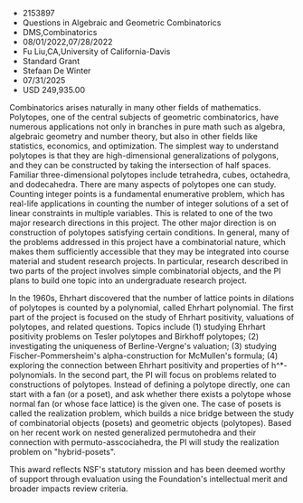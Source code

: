 
* 2153897
* Questions in Algebraic and Geometric Combinatorics
* DMS,Combinatorics
* 08/01/2022,07/28/2022
* Fu Liu,CA,University of California-Davis
* Standard Grant
* Stefaan De Winter
* 07/31/2025
* USD 249,935.00

Combinatorics arises naturally in many other fields of mathematics. Polytopes,
one of the central subjects of geometric combinatorics, have numerous
applications not only in branches in pure math such as algebra, algebraic
geometry and number theory, but also in other fields like statistics, economics,
and optimization. The simplest way to understand polytopes is that they are
high-dimensional generalizations of polygons, and they can be constructed by
taking the intersection of half spaces. Familiar three-dimensional polytopes
include tetrahedra, cubes, octahedra, and dodecahedra. There are many aspects of
polytopes one can study. Counting integer points is a fundamental enumerative
problem, which has real-life applications in counting the number of integer
solutions of a set of linear constraints in multiple variables. This is related
to one of the two major research directions in this project. The other major
direction is on construction of polytopes satisfying certain conditions. In
general, many of the problems addressed in this project have a combinatorial
nature, which makes them sufficiently accessible that they may be integrated
into course material and student research projects. In particular, research
described in two parts of the project involves simple combinatorial objects, and
the PI plans to build one topic into an undergraduate research project.

In the 1960s, Ehrhart discovered that the number of lattice points in dilations
of polytopes is counted by a polynomial, called Ehrhart polynomial. The first
part of the project is focused on the study of Ehrhart positivity, valuations of
polytopes, and related questions. Topics include (1) studying Ehrhart positivity
problems on Tesler polytopes and Birkhoff polytopes; (2) investigating the
uniqueness of Berline-Vergne's valuation; (3) studying Fischer-Pommersheim's
alpha-construction for McMullen's formula; (4) exploring the connection between
Ehrhart positivity and properties of h^*-polynomials. In the second part, the PI
will focus on problems related to constructions of polytopes. Instead of
defining a polytope directly, one can start with a fan (or a poset), and ask
whether there exists a polytope whose normal fan (or whose face lattice) is the
given one. The case of posets is called the realization problem, which builds a
nice bridge between the study of combinatorial objects (posets) and geometric
objects (polytopes). Based on her recent work on nested generalized permutohedra
and their connection with permuto-asscociahedra, the PI will study the
realization problem on "hybrid-posets".

This award reflects NSF's statutory mission and has been deemed worthy of
support through evaluation using the Foundation's intellectual merit and broader
impacts review criteria.
